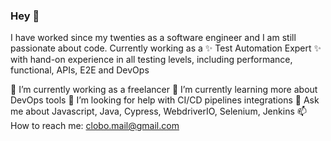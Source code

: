 ### Hey 👋

I have worked since my twenties as a software engineer and I am still passionate about code.
Currently working as a ✨ Test Automation Expert ✨ with hand-on experience in all testing levels, including performance, functional, APIs, E2E and DevOps

🔭 I’m currently working as a freelancer
🌱 I’m currently learning more about DevOps tools
🤔 I’m looking for help with CI/CD pipelines integrations
💬 Ask me about Javascript, Java, Cypress, WebdriverIO, Selenium, Jenkins
📫 How to reach me: clobo.mail@gmail.com
